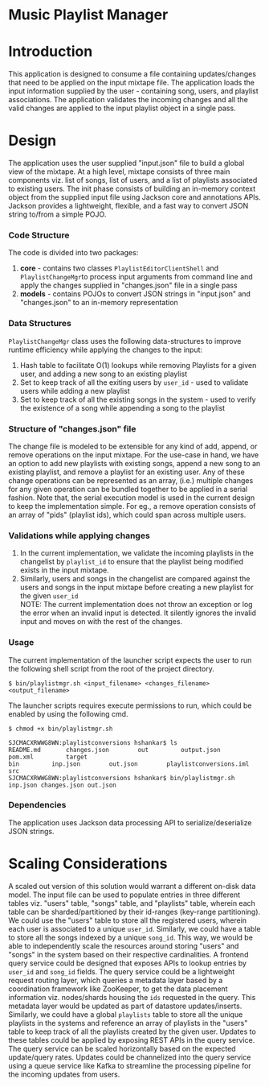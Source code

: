# Music Playlist Manager
# Introduction
This application is designed to consume a file containing updates/changes that need to be applied on the input 
mixtape file. The application loads the input information supplied by the user - containing song, users, and playlist 
associations. The application validates the incoming changes and all the valid changes are applied to the input 
playlist object in a single pass. 

# Design

The application uses the user supplied "input.json" file to build a global view of the 
 mixtape. At a high level, mixtape consists of three main components viz. list of songs, list of users,
 and a list of playlists associated to existing users. The init phase consists of building an
 in-memory context object from the supplied input file using Jackson core and annotations APIs.
 Jackson provides a lightweight, flexible, and a fast way to convert JSON string to/from a simple POJO.
 
### **Code Structure**
    
   The code is divided into two packages:
        
   1. **core** - contains two classes `PlaylistEditorClientShell` and `PlaylistChangeMgr`to process input 
     arguments from command line and apply the changes supplied in "changes.json" file in a single pass
   2. **models** - contains POJOs to convert JSON strings in "input.json" and "changes.json" to an in-memory
     representation
        
### **Data Structures** 

   `PlaylistChangeMgr` class uses the following data-structures to improve runtime efficiency 
    while applying the changes to the input:
    
   1. Hash table to facilitate O(1) lookups while removing Playlists for a given user, and adding a new song to an existing playlist
   2. Set to keep track of all the exiting users by `user_id` - used to validate users while 
    adding a new playlist
   3. Set to keep track of all the existing songs in the system - used to verify the existence of a song while appending a song to the playlist

### **Structure of "changes.json" file**

   The change file is modeled to be extensible for any kind of add, append, or remove operations on the input mixtape.
     For the use-case in hand, we have an option to add new playlists with existing songs, append a new song to an existing
     playlist, and remove a playlist for an existing user. Any of these change operations can be represented as an array, (i.e.)
     multiple changes for any given operation can be bundled together to be applied in a serial fashion. Note that, the serial execution
     model is used in the current design to keep the implementation simple. For eg., a remove operation consists of an array of "pids" (playlist ids), which could span across multiple users.
     
### **Validations while applying changes**

   1. In the current implementation, we validate the incoming playlists in the changelist by `playlist_id` to ensure 
    that the playlist being modified exists in the input mixtape. 
   2. Similarly, users and songs in the changelist are compared against the users and songs in the input mixtape before creating a new playlist for the given `user_id`  
    NOTE: The current implementation does not throw an exception or log the error when an invalid input is detected. It silently ignores the invalid input and moves on with the rest of the changes.  

### **Usage** 
 
   The current implementation of the launcher script expects the user to run the following shell script from the root of the project directory.
    
    $ bin/playlistmgr.sh <input_filename> <changes_filename> <output_filename>
    
   The launcher scripts requires execute permissions to run, which could be enabled by using the following cmd.
    
    $ chmod +x bin/playlistmgr.sh
 
    SJCMACXRWWG8WN:playlistconversions hshankar$ ls
    README.md		changes.json		out			output.json		pom.xml			target
    bin			inp.json		out.json		playlistconversions.iml	src
    SJCMACXRWWG8WN:playlistconversions hshankar$ bin/playlistmgr.sh inp.json changes.json out.json
 
 ### **Dependencies** 
 
   The application uses Jackson data processing API to serialize/deserialize JSON strings.
    

# Scaling Considerations

A scaled out version of this solution would warrant a different on-disk data model. The input file can be used to populate entries in three different
tables viz. "users" table, "songs" table, and "playlists" table, wherein each table can be sharded/partitioned by their id-ranges (key-range partitioning). 
We could use the "users" table to store all the registered users, wherein each user is associated to a unique `user_id`. Similarly, we could have a table to 
store all the songs indexed by a unique `song_id`. 
This way, we would be able to independently scale the resources around storing "users" and "songs" in the system based on their respective cardinalities. A frontend query service could be designed that exposes APIs to lookup entries by `user_id` and `song_id` fields.
The query service could be a lightweight request routing layer, which queries a metadata layer based by a coordination framework like ZooKeeper, to get the data placement information viz. nodes/shards housing the `ids` requested in the query.
This metadata layer would be updated as part of datastore updates/inserts. Similarly, we could have a global `playlists` table to store all the unique playlists in the systems and reference an array of playlists in the "users" table to keep track 
 of all the playlists created by the given user. Updates to these tables could be applied by exposing REST APIs in the query service.
 The query service can be scaled horizontally based on the expected update/query rates. Updates could be channelized into the query service using a queue service like Kafka to 
 streamline the processing pipeline for the incoming updates from users. 
 
  
 
 
